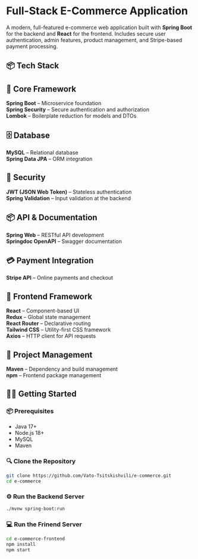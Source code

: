 # Full-Stack E-Commerce Application

A modern, full-featured e-commerce web application built with **Spring Boot** for the backend and **React** for the frontend. 
Includes secure user authentication, admin features, product management, and Stripe-based payment processing.

## 📦 Tech Stack

## 🧰 Core Framework  
**Spring Boot** – Microservice foundation  
**Spring Security** – Secure authentication and authorization  
**Lombok** – Boilerplate reduction for models and DTOs  

## 🗄️ Database  
**MySQL** – Relational database  
**Spring Data JPA** – ORM integration  

## 🔐 Security  
**JWT (JSON Web Token)** – Stateless authentication  
**Spring Validation** – Input validation at the backend  

## 📦 API & Documentation  
**Spring Web** – RESTful API development  
**Springdoc OpenAPI** – Swagger documentation  

## 💳 Payment Integration  
**Stripe API** – Online payments and checkout  

## 🎨 Frontend Framework  
**React** – Component-based UI  
**Redux** – Global state management  
**React Router** – Declarative routing  
**Tailwind CSS** – Utility-first CSS framework  
**Axios** – HTTP client for API requests  

## 📂 Project Management  
**Maven** – Dependency and build management  
**npm** – Frontend package management

## 🧑‍💻 Getting Started

### 📦 Prerequisites
- Java 17+
- Node.js 18+
- MySQL
- Maven

### 🔍 Clone the Repository

```bash
git clone https://github.com/Vato-Tsitskishvili/e-commerce.git
cd e-commerce
```

### ⚙️ Run the Backend Server

```bash
./mvnw spring-boot:run
```

### 💻 Run the Frinend Server

```bash
cd e-commerce-frontend
npm install
npm start
```
